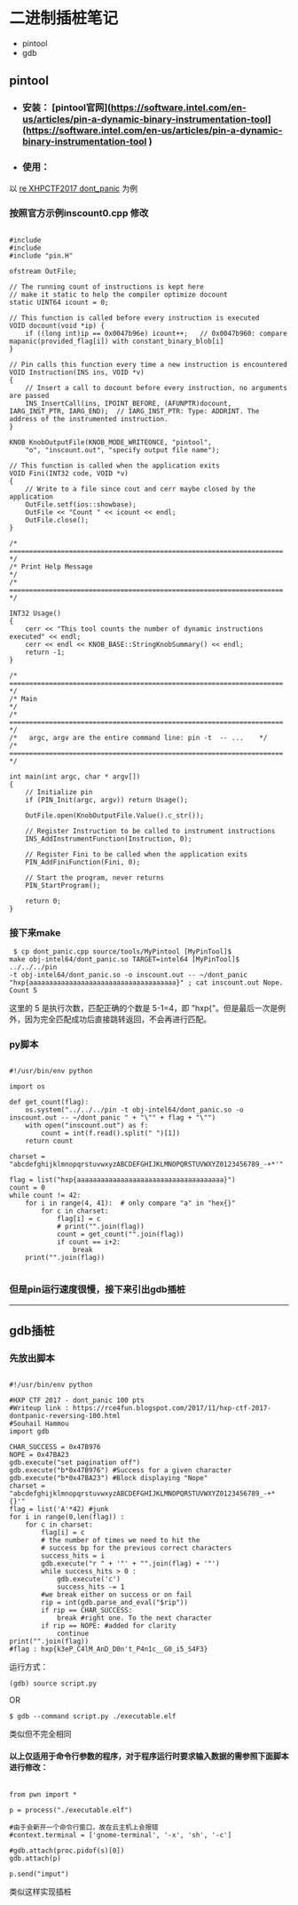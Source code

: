 # 二进制插桩笔记 #
- pintool
- gdb

## pintool ##


- ### 安装： [pintool官网](https://software.intel.com/en-us/articles/pin-a-dynamic-binary-instrumentation-tool](https://software.intel.com/en-us/articles/pin-a-dynamic-binary-instrumentation-tool )



- ### 使用：

以 [re XHPCTF2017 dont_panic](https://2017.ctf.link/internal/challenge/8314f0f4-5700-49e1-9345-db7061303773.html) 为例

### 按照官方示例inscount0.cpp 修改 ###

<pre><code>
#include <iostream>
#include <fstream>
#include "pin.H"

ofstream OutFile;

// The running count of instructions is kept here
// make it static to help the compiler optimize docount
static UINT64 icount = 0;

// This function is called before every instruction is executed
VOID docount(void *ip) {
    if ((long int)ip == 0x0047b96e) icount++;   // 0x0047b960: compare mapanic(provided_flag[i]) with constant_binary_blob[i]
}

// Pin calls this function every time a new instruction is encountered
VOID Instruction(INS ins, VOID *v)
{
    // Insert a call to docount before every instruction, no arguments are passed
    INS_InsertCall(ins, IPOINT_BEFORE, (AFUNPTR)docount, IARG_INST_PTR, IARG_END);  // IARG_INST_PTR: Type: ADDRINT. The address of the instrumented instruction.
}

KNOB<string> KnobOutputFile(KNOB_MODE_WRITEONCE, "pintool",
    "o", "inscount.out", "specify output file name");

// This function is called when the application exits
VOID Fini(INT32 code, VOID *v)
{
    // Write to a file since cout and cerr maybe closed by the application
    OutFile.setf(ios::showbase);
    OutFile << "Count " << icount << endl;
    OutFile.close();
}

/* ===================================================================== */
/* Print Help Message                                                    */
/* ===================================================================== */

INT32 Usage()
{
    cerr << "This tool counts the number of dynamic instructions executed" << endl;
    cerr << endl << KNOB_BASE::StringKnobSummary() << endl;
    return -1;
}

/* ===================================================================== */
/* Main                                                                  */
/* ===================================================================== */
/*   argc, argv are the entire command line: pin -t <toolname> -- ...    */
/* ===================================================================== */

int main(int argc, char * argv[])
{
    // Initialize pin
    if (PIN_Init(argc, argv)) return Usage();

    OutFile.open(KnobOutputFile.Value().c_str());

    // Register Instruction to be called to instrument instructions
    INS_AddInstrumentFunction(Instruction, 0);

    // Register Fini to be called when the application exits
    PIN_AddFiniFunction(Fini, 0);

    // Start the program, never returns
    PIN_StartProgram();

    return 0;
}
</code></pre>


### 接下来make ###
<code><pre>
$ cp dont_panic.cpp source/tools/MyPintool
[MyPinTool]$ make obj-intel64/dont_panic.so TARGET=intel64
[MyPinTool]$ ../../../pin -t obj-intel64/dont_panic.so -o inscount.out -- ~/dont_panic "hxp{aaaaaaaaaaaaaaaaaaaaaaaaaaaaaaaaaaaaa}" ; cat inscount.out
Nope.
Count 5
</code></pre>

这里的 5 是执行次数，匹配正确的个数是 5-1=4，即 "hxp{"。但是最后一次是例外，因为完全匹配成功后直接跳转返回，不会再进行匹配。

### py脚本 ###

<pre><code>
#!/usr/bin/env python

import os

def get_count(flag):
    os.system("../../../pin -t obj-intel64/dont_panic.so -o inscount.out -- ~/dont_panic " + "\"" + flag + "\"")
    with open("inscount.out") as f:
        count = int(f.read().split(" ")[1])
    return count

charset = "abcdefghijklmnopqrstuvwxyzABCDEFGHIJKLMNOPQRSTUVWXYZ0123456789_-+*'"

flag = list("hxp{aaaaaaaaaaaaaaaaaaaaaaaaaaaaaaaaaaaaa}")
count = 0
while count != 42:
    for i in range(4, 41):  # only compare "a" in "hex{}"
        for c in charset:
            flag[i] = c
            # print("".join(flag))
            count = get_count("".join(flag))
            if count == i+2:
                break
    print("".join(flag))

</code></pre>

### 但是pin运行速度很慢，接下来引出gdb插桩 ###

----------

## gdb插桩 ##

### 先放出脚本 ###
<pre><code>
#!/usr/bin/env python

#HXP CTF 2017 - dont_panic 100 pts
#Writeup link : https://rce4fun.blogspot.com/2017/11/hxp-ctf-2017-dontpanic-reversing-100.html
#Souhail Hammou
import gdb

CHAR_SUCCESS = 0x47B976
NOPE = 0x47BA23
gdb.execute("set pagination off")
gdb.execute("b*0x47B976") #Success for a given character
gdb.execute("b*0x47BA23") #Block displaying "Nope"
charset = "abcdefghijklmnopqrstuvwxyzABCDEFGHIJKLMNOPQRSTUVWXYZ0123456789_-+*{}'"
flag = list('A'*42) #junk
for i in range(0,len(flag)) :
	for c in charset:
		flag[i] = c
		# the number of times we need to hit the
		# success bp for the previous correct characters
		success_hits = i
		gdb.execute("r " + '"' + "".join(flag) + '"')
		while success_hits > 0 :
			gdb.execute('c')
			success_hits -= 1
		#we break either on success or on fail
		rip = int(gdb.parse_and_eval("$rip"))
		if rip == CHAR_SUCCESS:
			break #right one. To the next character
		if rip == NOPE: #added for clarity
			continue
print("".join(flag))
#flag : hxp{k3eP_C4lM_AnD_D0n't_P4n1c__G0_i5_S4F3}
</code></pre>

运行方式：

    (gdb) source script.py

OR

	$ gdb --command script.py ./executable.elf

类似但不完全相同

#### 以上仅适用于命令行参数的程序，对于程序运行时要求输入数据的需参照下面脚本进行修改： ####

<pre><code>
from pwn import *

p = process("./executable.elf")

#由于会新开一个命令行窗口，故在云主机上会报错
#context.terminal = ['gnome-terminal', '-x', 'sh', '-c']

#gdb.attach(proc.pidof(s)[0])
gdb.attach(p)

p.send("imput")
</code></pre>
类似这样实现插桩